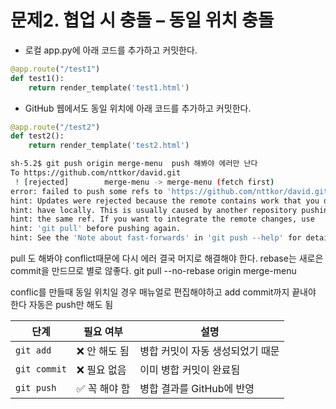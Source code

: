 # 문제2. 협업 시 충돌 – 동일 위치 충돌
* 로컬 app.py에 아래 코드를 추가하고 커밋한다.
```python
@app.route("/test1")
def test1():
    return render_template('test1.html')
```

* GitHub 웹에서도 동일 위치에 아래 코드를 추가하고 커밋한다.
```python
@app.route("/test2")
def test2():
    return render_template('test2.html')
```

```bash
sh-5.2$ git push origin merge-menu  push 해봐야 에러만 난다
To https://github.com/nttkor/david.git
 ! [rejected]        merge-menu -> merge-menu (fetch first)
error: failed to push some refs to 'https://github.com/nttkor/david.git'
hint: Updates were rejected because the remote contains work that you do not
hint: have locally. This is usually caused by another repository pushing to
hint: the same ref. If you want to integrate the remote changes, use
hint: 'git pull' before pushing again.
hint: See the 'Note about fast-forwards' in 'git push --help' for details.
```
pull 도 해봐야 conflict때문에 다시 에러 결국 머지로 해결해야 한다. rebase는 새로은 commit을 만드므로 별로 않좋다.
git pull --no-rebase origin merge-menu

conflic를 만들때 동일 위치일 경우 매뉴얼로 편집해야하고 add commit까지 끝내야 한다
자동은 push만 해도 됨

| 단계           | 필요 여부    | 설명                 |
| ------------ | -------- | ------------------ |
| `git add`    | ❌ 안 해도 됨 | 병합 커밋이 자동 생성되었기 때문 |
| `git commit` | ❌ 필요 없음  | 이미 병합 커밋이 완료됨      |
| `git push`   | ✅ 꼭 해야 함 | 병합 결과를 GitHub에 반영  |

